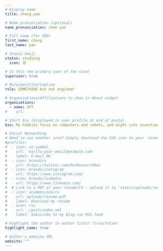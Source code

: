 ```yaml
---
# Display name
title: cheng.yao

# Name pronunciation (optional)
name_pronunciation: chen yao

# Full name (for SEO)
first_name: cheng
last_name: yao

# Status emoji
status: studying
  icon: 😍

# Is this the primary user of the site?
superuser: true

# Role/position/tagline
role: SOMETHING but not engineer

# Organizations/Affiliations to show in About widget
organizations:
  - name: ZYT
#    url: 

# Short bio (displayed in user profile at end of posts)
bio: My hobbies focus on computers and robots, and might cute inventions.

# Social Networking
# Need to use another icon? Simply download the SVG icon to your `assets/media/icons/` folder.
#profiles:
#  - icon: at-symbol
#    url: 'mailto:your-email@example.com'
#    label: E-mail Me
#  - icon: brands/x
#    url: https://twitter.com/GetResearchDev
#  - icon: brands/instagram
#    url: https://www.instagram.com/
#  - icon: brands/linkedin
#    url: https://www.linkedin.com/
#  # Link to a PDF of your resume/CV - upload it to `static/uploads/resume.pdf`
#  - icon: academicons/cv
#    url: uploads/resume.pdf
#    label: Download my resume
#  - icon: rss
#    url: ./post/index.xml
#    label: Subscribe to my blog via RSS feed

# Highlight the author in author lists? (true/false)
highlight_name: true

# Author's website URL
website: ""
---
```


